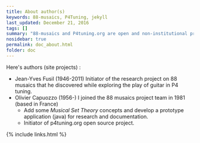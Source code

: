 ```yaml
---
title: About author(s)
keywords: 88-musaics, P4Tuning, jekyll
last_updated: December 21, 2016
tags: []
summary: "88-musaics and P4tuning.org are open and non-institutional projects. "
nosidebar: true
permalink: doc_about.html
folder: doc
---
```



Here's authors (site projects) :

- Jean-Yves Fusil (1946-2011) Initiator of the research project on 88 musaics that he discovered while exploring the play of guitar in P4 tuning. 
- Olivier Capuozzo (1956-) I joined the 88 musaics project team in 1981 (based in France)
  - Add some *Musical Set Theory* concepts and develop a prototype application (java) for research and documentation. 
  - Initiator of p4tuning.org open source project.
  

{% include links.html %}
